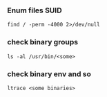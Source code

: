 ### Enum files SUID
`find / -perm -4000 2>/dev/null`

### check binary groups
`ls -al /usr/bin/<some>`

### check binary env and so
`ltrace <some binaries>`
